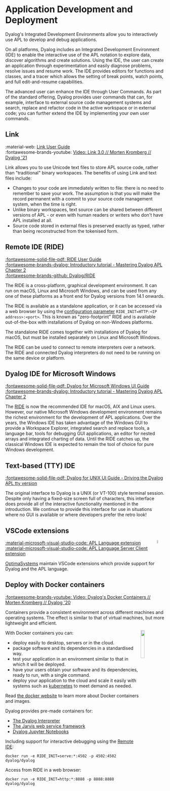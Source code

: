 # Application Development and Deployment
Dyalog's Integrated Development Environments allow you to interactively use APL to develop and debug applications.

On all platforms, Dyalog includes an Integrated Development Environment (IDE) to enable the interactive use of the APL notation to explore data, discover algorithms and create solutions. Using the IDE, the user can create an application through experimentation and easily diagnose problems, resolve issues and resume work. The IDE provides editors for functions and classes, and a tracer which allows the setting of break points, watch points, and full edit-and-resume capabilities.

The advanced user can enhance the IDE through User Commands. As part of the standard offering, Dyalog provides user commands that can, for example, interface to external source code management systems and search, replace and refactor code in the active workspace or in external code; you can further extend the IDE by implementing your own user commands.

## Link
:material-web: [Link User Guide](https://dyalog.github.io/link/)  
:fontawesome-brands-youtube: [Video: Link 3.0 // Morten Kromberg // Dyalog '21](https://dyalog.tv/Dyalog21/?v=K_-E1tnH06k)  

Link allows you to use Unicode text files to store APL source code, rather than "traditional" binary workspaces. The benefits of using Link and text files include:

- Changes to your code are immediately written to file: there is no need to remember to save your work. The assumption is that you will make the record permanent with a commit to your source code management system, when the time is right.
- Unlike binary workspaces, text source can be shared between different versions of APL - or even with human readers or writers who don't have APL installed at all.
- Source code stored in external files is preserved exactly as typed, rather than being reconstructed from the tokenised form.

## Remote IDE (RIDE)
[:fontawesome-solid-file-pdf: RIDE User Guide](https://docs.dyalog.com/latest/RIDE%20User%20Guide.pdf)  
[:fontawesome-brands-dyalog: Introductory tutorial - Mastering Dyalog APL Chapter 2](https://mastering.dyalog.com/Getting-Started.html#the-ride-working-environment)  
[:fontawesome-brands-github: Dyalog/RIDE](http://github.com/Dyalog/ride)

The RIDE is a cross-platform, graphical development environment. It can run on macOS, Linux and Microsoft Windows, and can be used from any one of these platforms as a front end for Dyalog versions from 14.1 onwards.

The RIDE is available as a standalone application, or it can be accessed via a web browser by using the [configuration parameter](https://help.dyalog.com/latest/index.htm#UserGuide/Installation%20and%20Configuration/Configuration%20Parameters.htm) `RIDE_INIT=HTTP:<IP address>:<port>`. This is known as "zero-footprint" RIDE and is available out-of-the-box with installations of Dyalog on non-Windows platforms.

The standalone RIDE comes together with installations of Dyalog for macOS, but must be installed separately on Linux and Microsoft Windows.

The RIDE can be used to connect to remote interpreters over a network. The RIDE and connected Dyalog interpreters do not need to be running on the same device or platform.

## Dyalog IDE for Microsoft Windows
[:fontawesome-solid-file-pdf: Dyalog for Microsoft Windows UI Guide](https://docs.dyalog.com/latest/Dyalog%20for%20Microsoft%20Windows%20UI%20Guide.pdf)  
[:fontawesome-brands-dyalog: Introductory tutorial - Mastering Dyalog APL Chapter 2](https://mastering.dyalog.com/Getting-Started.html#the-standard-microsoft-windows-interpreter-working-environment)  

The [RIDE](#remote-ide-ride) is now the recommended IDE for macOS, AIX and Linux users. However, our native Microsoft Windows development environment remains the richest environment for the development of APL applications. Over the years, the Windows IDE has taken advantage of the Windows GUI to provide a Workspace Explorer, integrated search and replace tools, a language bar, tools for debugging GUI applications, an editor for nested arrays and integrated charting of data. Until the RIDE catches up, the classical Windows IDE is expected to remain the tool of choice for pure Windows development.

## Text-based (TTY) IDE
[:fontawesome-solid-file-pdf: Dyalog for UNIX UI Guide - Driving the Dyalog APL tty version](https://docs.dyalog.com/latest/Dyalog%20for%20UNIX%20UI%20Guide.pdf#page=11)

The original interface to Dyalog is a UNIX (or VT-100) style terminal session. Despite only having a fixed-size screen full of characters, this interface does provide all of the interactive functionality mentioned in the introduction. We continue to provide this interface for use in situations where no GUI is available or where developers prefer the retro look!

## VSCode extensions
<img style="width:5%; float:right;" src="https://code.visualstudio.com/assets/images/code-stable.png" />

[:material-microsoft-visual-studio-code: APL Language extension](https://marketplace.visualstudio.com/items?itemName=OptimaSystems.vscode-apl-language)  
[:material-microsoft-visual-studio-code: APL Language Server Client extension](https://marketplace.visualstudio.com/items?itemName=OptimaSystems.vscode-apl-language-client)

[OptimaSystems](https://optima-systems.co.uk/) maintain VSCode extensions which provide support for Dyalog and the APL language.

## Deploy with Docker containers
[:fontawesome-brands-youtube: Video: Dyalog's Docker Containers // Morten Kromberg // Dyalog '20](https://dyalog.tv/Dyalog20/?v=DeNkIYRehSs)  

Containers provide a consistent environment across different machines and operating systems. The effect is similar to that of virtual machines, but more lightweight and efficient.

<img style="width:15%; float:right;" src="https://www.docker.com/wp-content/uploads/2022/03/vertical-logo-monochromatic.png" />

With Docker containers you can:

- deploy easily to desktop, servers or in the cloud.
- package software and its dependencies in a standardised way.
- test your application in an environment similar to that in which it will be deployed.
- have your users obtain your software and its dependencies, ready to run, with a single command.
- deploy your application to the cloud and scale it easily with systems such as [kubernetes](https://kubernetes.io/) to meet demand as needed.

Read [the docker website](https://www.docker.com/resources/what-container/) to learn more about Docker containers and images.

Dyalog provides pre-made containers for:

- [The Dyalog Interpreter](https://hub.docker.com/r/dyalog/dyalog)
- [The Jarvis web service framework](https://hub.docker.com/r/dyalog/jarvis)
- [Dyalog Jupyter Notebooks](https://hub.docker.com/r/dyalog/jupyter)

Including support for interactive debugging using the [Remote IDE](https://docs.dyalog.com/latest/RIDE%20User%20Guide.pdf):

```shell
docker run -e RIDE_INIT=serve:*:4502 -p 4502:4502 dyalog/dyalog
```

Access from RIDE in a web browser:

```APL
docker run -e RIDE_INIT=http:*:8888 -p 8888:8888 dyalog/dyalog
```
